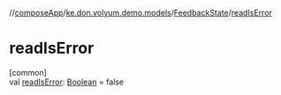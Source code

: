 //[composeApp](../../../index.md)/[ke.don.volyum.demo.models](../index.md)/[FeedbackState](index.md)/[readIsError](read-is-error.md)

# readIsError

[common]\
val [readIsError](read-is-error.md): [Boolean](https://kotlinlang.org/api/core/kotlin-stdlib/kotlin/-boolean/index.html) = false